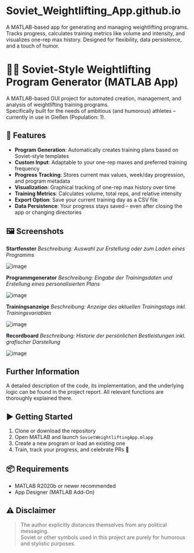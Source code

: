 # Soviet_Weightlifting_App.github.io
A MATLAB-based app for generating and managing weightlifting programs. Tracks progress, calculates training metrics like volume and intensity, and visualizes one-rep max history. Designed for flexibility, data persistence, and a touch of humor.


# 🏋️‍♂️ Soviet-Style Weightlifting Program Generator (MATLAB App)

A MATLAB-based GUI project for automated creation, management, and analysis of weightlifting training programs.  
Specifically built for the needs of ambitious (and humorous) athletes – currently in use in Gießen (Population: 1).


## 🔧 Features

- **Program Generation**: Automatically creates training plans based on Soviet-style templates  
- **Custom Input**: Adaptable to your one-rep maxes and preferred training frequency  
- **Progress Tracking**: Stores current max values, week/day progression, and program metadata  
- **Visualization**: Graphical tracking of one-rep max history over time  
- **Training Metrics**: Calculates volume, total reps, and relative intensity  
- **Export Option**: Save your current training day as a CSV file  
- **Data Persistence**: Your progress stays saved – even after closing the app or changing directories  


## 🖼️ Screenshots

**Startfenster**
_Beschreibung: Auswahl zur Erstellung oder zum Laden eines Programms_

![image](https://github.com/user-attachments/assets/edc83622-e9f7-4715-ba9a-63816cf17185)


**Programmgenerator**
_Beschreibung: Eingabe der Trainingsdaten und Erstellung eines personalisierten Plans_

![image](https://github.com/user-attachments/assets/3d4b8c52-0fd7-45d7-97eb-ef4d042f002c)



**Trainingsanzeige**
_Beschreibung: Anzeige des aktuellen Trainingstags inkl. Trainingsvariablen_

![image](https://github.com/user-attachments/assets/cbeb79cb-a4b3-4e3c-a105-31f74588262f)


**Recordboard**
_Beschreibung: Historie der persönlichen Bestleistungen inkl. grafischer Darstellung_

![image](https://github.com/user-attachments/assets/c055b458-f1db-4f13-b24e-72dc5cf3060f)


## Further Information
A detailed description of the code, its implementation, and the underlying logic can be found in the project report. All relevant functions are thoroughly explained there.


## ▶️ Getting Started

1. Clone or download the repository  
2. Open MATLAB and launch `SovietWeightliftingApp.mlapp`  
3. Create a new program or load an existing one  
4. Train, track your progress, and celebrate PRs 💪


## 📦 Requirements

- MATLAB R2020b or newer recommended  
- App Designer (MATLAB Add-On)


## ⚠️ Disclaimer

> The author explicitly distances themselves from any political messaging.  
> Soviet or other symbols used in this project are purely for humorous and stylistic purposes.
